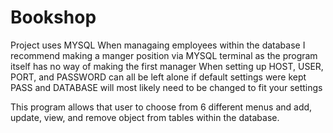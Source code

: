 # Bookshop
Project uses MYSQL 
When managaing employees within the database I recommend making a manger position via MYSQL terminal as the program itself has no way of making the first manager
When setting up HOST, USER, PORT, and PASSWORD can all be left alone if default settings were kept
PASS and DATABASE will most likely need to be changed to fit your settings

This program allows that user to choose from 6 different menus and add, update, view, and remove object from tables within the database. 

